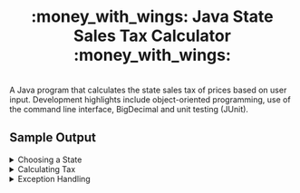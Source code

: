 <div align="center">
  <h1>:money_with_wings: Java State Sales Tax Calculator :money_with_wings:</h1>
</div>
<br>
A Java program that calculates the state sales tax of prices based on user input. Development highlights include object-oriented programming, use of the command line interface, BigDecimal and unit testing (JUnit).

## Sample Output

<details>
  <summary>Choosing a State</summary>
    <br>
    <p>(1) Set State</p>
    <p>(2) Calculate Tax</p>
    <p>(3) Exit</p>
    <p>Choose an option >>> <strong>1</strong></p>
    <p>Please enter the two-letter state abbreviation >>> <strong>TX</strong></p>
    <p>TX tax rate is 6.25%</p>
</details>


<details>
  <summary>Calculating Tax</summary>
    <br>
    <p>(1) Set State</p>
    <p>(2) Calculate Tax</p>
    <p>(3) Exit</p>
    <p>Current state: TX</p>
    <p>Choose an option >>> <strong>2</strong></p>
    <p>Please enter the price >>> <strong>9.99</strong></p>
    <p>Tax: $0.62</p>
    <p>Total: $10.61</p>
    <br>
    <p><em>Note: The program accepts whole numbers, decimals and dollar signs at the beginning of the price input.</em></p>
</details>

<details>
  <summary>Exception Handling</summary>
    <br>
    <ul>
      <li>Incorrect and/or unrecognized text will prompt a message: "**[USER INPUT]** is invalid. The user will be sent back to the main menu.</li>
      <li>The user must enter a state before calculating tax.</li>
    </ul>
</details>
